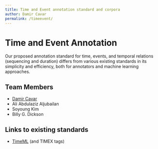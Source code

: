 ```yaml
---
title: Time and Event annotation standard and corpora
author: Damir Cavar
permalink: /timeevent/
---
```


# Time and Event Annotation

Our proposed annotation standard for time, events, and temporal relations (sequencing and duration) differs from various existing standards in its simplicity and efficiency, both for annotators and machine learning approaches.


## Team Members

- [Damir Cavar](https://www.linkedin.com/in/damircavar/)
- Ali Abdulaziz Aljubailan
- Soyoung Kim
- Billy G. Dickson


## Links to existing standards

- [TimeML](https://en.wikipedia.org/wiki/TimeML) (and TIMEX tags)

